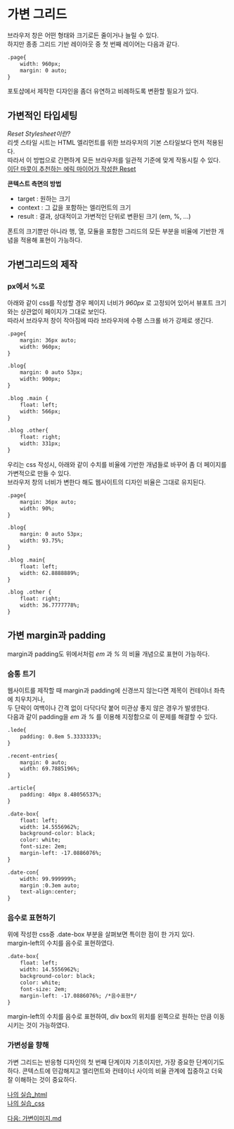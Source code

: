 # 가변 그리드  
브라우저 창은 어떤 형태와 크기로든 줄이거나 늘릴 수 있다.   
하지만 종종 그리드 기반 레이아웃 중 첫 번째 레이어는 다음과 같다.

```html
.page{
    width: 960px;
    margin: 0 auto;
}
```     
포토샵에서 제작한 디자인을 좀더 유연하고 비례하도록 변환할 필요가 있다.

## 가변적인 타입세팅  

_Reset Stylesheet이란?_  
리셋 스타일 시트는 HTML 엘리먼트를 위한 브라우저의 기본 스타일보다 먼저 적용된다.  
따라서 이 방법으로 간편하게 모든 브라우저를 일관적 기준에 맞게 작동시킬 수 있다.  
[이단 마콧이 추천하는 에릭 마이어가 작성한 Reset](http://bkaprt.com/rwd2/11/)

__콘텍스트 측면의 방법__
+ target : 원하는 크기
+ context : 그 값을 포함하는 엘리먼트의 크기
+ result : 결과, 상대적이고 가변적인 단위로 변환된 크기 (em, %, ...)  

폰트의 크기뿐만 아니라 행, 열, 모듈을 포함한 그리드의 모든 부분을 비율에 기반한 개념을 적용해 표현이 가능하다.  

## 가변그리드의 제작  

### px에서 %로  
아래와 같이 css를 작성할 경우 페이지 너비가 _960px_ 로 고정되어 있어서 뷰포트 크기와는 상관없이 페이지가 그대로 보인다.  
따라서 브라우저 창이 작아짐에 따라 브라우저에 수평 스크롤 바가 강제로 생긴다.  
```html
.page{
    margin: 36px auto;
    width: 960px;
}

.blog{
    margin: 0 auto 53px;
    width: 900px;
}

.blog .main {
    float: left;
    width: 566px;
}

.blog .other{
    float: right;
    width: 331px;
}
```  
  
     
우리는 css 작성시, 아래와 같이 수치를 비율에 기반한 개념들로 바꾸어 좀 더 페이지를 가변적으로 만들 수 있다.  
브라우저 창의 너비가 변한다 해도 웹사이트의 디자인 비율은 그대로 유지된다.  
```html
.page{
    margin: 36px auto;
    width: 90%;
}

.blog{
    margin: 0 auto 53px;
    width: 93.75%;
}

.blog .main{
    float: left;
    width: 62.8888889%;
}

.blog .other {
    float: right;
    width: 36.7777778%;
}
``` 

## 가변 margin과 padding  
margin과 padding도 위에서처럼 _em_ 과 _%_ 의 비율 개념으로 표현이 가능하다.  

### 숨통 트기  
웹사이트를 제작할 때 margin과 padding에 신경쓰지 않는다면 제목이 컨테이너 좌측에 치우치거나,  
두 단락이 여백이나 간격 없이 다닥다닥 붙어 미관상 좋지 않은 경우가 발생한다.  
다음과 같이 padding을 _em_ 과 _%_ 를 이용해 지정함으로 이 문제를 해결할 수 있다.  
```html
.lede{
    padding: 0.8em 5.3333333%;
}

.recent-entries{
    margin: 0 auto;
    width: 69.7885196%;
}

.article{
    padding: 40px 8.48056537%;
}

.date-box{
    float: left;
    width: 14.5556962%;
    background-color: black;
    color: white;
    font-size: 2em;
    margin-left: -17.0886076%;
}

.date-con{
    width: 99.999999%;
    margin :0.3em auto;
    text-align:center;
}
```  

### 음수로 표현하기
위에 작성한 css중 .date-box 부분을 살펴보면 특이한 점이 한 가지 있다.  
margin-left의 수치를 음수로 표현하였다.  
```html
.date-box{
    float: left;
    width: 14.5556962%;
    background-color: black;
    color: white;
    font-size: 2em;
    margin-left: -17.0886076%; /*음수표현*/
}
```
margin-left의 수치를 음수로 표현하여, div box의 위치를 왼쪽으로 원하는 만큼 이동시키는 것이 가능하였다. 


### 가변성을 향해  
가변 그리드는 반응형 디자인의 첫 번째 단계이자 기초이지만, 가장 중요한 단계이기도 하다.
콘텍스트에 민감해지고 엘리먼트와 컨테이너 사이의 비율 관계에 집중하고 더욱 잘 이해하는 것이 중요하다.  

[나의 실습_html](html/grid.html)  
[나의 실습_css](css/grid_css.css)

[다음: 가변이미지.md](가변이미지.md)

